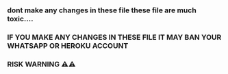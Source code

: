 ### dont make any changes in these file these file are much toxic....


### IF YOU MAKE ANY CHANGES IN THESE FILE IT MAY BAN YOUR WHATSAPP OR HEROKU ACCOUNT




### RISK WARNING ⚠️⚠️
